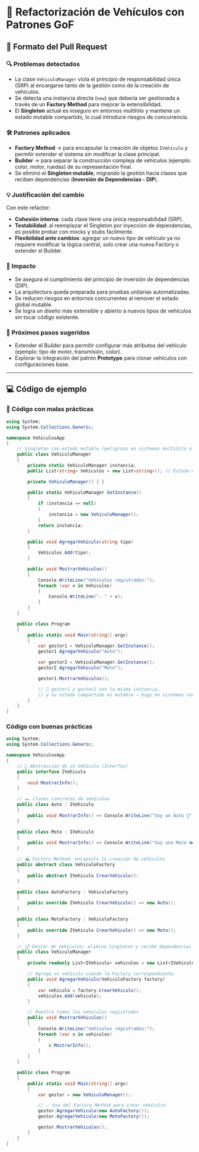# 📖 Refactorización de Vehículos con Patrones GoF

## 📝 Formato del Pull Request

### 🔍 Problemas detectados
- La clase `VehiculoManager` viola el principio de responsabilidad única (SRP) al encargarse tanto de la gestión como de la creación de vehículos.
- Se detecta una instancia directa (`new`) que debería ser gestionada a través de un **Factory Method** para mejorar la extensibilidad.
- El **Singleton** actual es inseguro en entornos multihilo y mantiene un estado mutable compartido, lo cual introduce riesgos de concurrencia.

### 🛠 Patrones aplicados
- **Factory Method** → para encapsular la creación de objetos `IVehiculo` y permitir extender el sistema sin modificar la clase principal.
- **Builder** → para separar la construcción compleja de vehículos (ejemplo: color, motor, ruedas) de su representación final.
- Se eliminó el **Singleton mutable**, migrando la gestión hacia clases que reciben dependencias (**Inversión de Dependencias - DIP**).

### 💡 Justificación del cambio
Con este refactor:
- **Cohesión interna**: cada clase tiene una única responsabilidad (SRP).
- **Testabilidad**: al reemplazar el Singleton por inyección de dependencias, es posible probar con mocks y stubs fácilmente.
- **Flexibilidad ante cambios**: agregar un nuevo tipo de vehículo ya no requiere modificar la lógica central, solo crear una nueva Factory o extender el Builder.

### 🔄 Impacto
- Se asegura el cumplimiento del principio de inversión de dependencias (DIP).
- La arquitectura queda preparada para pruebas unitarias automatizadas.
- Se reducen riesgos en entornos concurrentes al remover el estado global mutable.
- Se logra un diseño más extensible y abierto a nuevos tipos de vehículos sin tocar código existente.

### 📌 Próximos pasos sugeridos
- Extender el Builder para permitir configurar más atributos del vehículo (ejemplo: tipo de motor, transmisión, color).
- Explorar la integración del patrón **Prototype** para clonar vehículos con configuraciones base.

---

## 💻 Código de ejemplo

### 🚨 Código con malas prácticas
```csharp
using System;
using System.Collections.Generic;

namespace VehiculosApp
{
    // Singleton con estado mutable (peligroso en sistemas multihilo o compartidos)
    public class VehiculoManager
    {
        private static VehiculoManager instancia;
        public List<string> Vehiculos = new List<string>(); // Estado mutable compartido

        private VehiculoManager() { }

        public static VehiculoManager GetInstance()
        {
            if (instancia == null)
            {
                instancia = new VehiculoManager();
            }
            return instancia;
        }

        public void AgregarVehiculo(string tipo)
        {
            Vehiculos.Add(tipo);
        }

        public void MostrarVehiculos()
        {
            Console.WriteLine("Vehículos registrados:");
            foreach (var v in Vehiculos)
            {
                Console.WriteLine("- " + v);
            }
        }
    }

    public class Program
    {
        public static void Main(string[] args)
        {
            var gestor1 = VehiculoManager.GetInstance();
            gestor1.AgregarVehiculo("Auto");

            var gestor2 = VehiculoManager.GetInstance();
            gestor2.AgregarVehiculo("Moto");

            gestor1.MostrarVehiculos();

            // 🚨 gestor1 y gestor2 son la misma instancia,
            // y su estado compartido es mutable → bugs en sistemas concurrentes.
        }
    }
}
```
###  Código con buenas prácticas

```csharp
using System;
using System.Collections.Generic;

namespace VehiculosApp
{
    // 🚀 Abstracción de un Vehículo (Interfaz)
    public interface IVehiculo
    {
        void MostrarInfo();
    }

    // 🏎️ Clases concretas de vehículos
    public class Auto : IVehiculo
    {
        public void MostrarInfo() => Console.WriteLine("Soy un Auto 🚗");
    }

    public class Moto : IVehiculo
    {
        public void MostrarInfo() => Console.WriteLine("Soy una Moto 🏍️");
    }

    // 🏭 Factory Method: encapsula la creación de vehículos
    public abstract class VehiculoFactory
    {
        public abstract IVehiculo CrearVehiculo();
    }

    public class AutoFactory : VehiculoFactory
    {
        public override IVehiculo CrearVehiculo() => new Auto();
    }

    public class MotoFactory : VehiculoFactory
    {
        public override IVehiculo CrearVehiculo() => new Moto();
    }

    // 📋 Gestor de vehículos: elimina Singleton y recibe dependencias
    public class VehiculoManager
    {
        private readonly List<IVehiculo> vehiculos = new List<IVehiculo>();

        // Agrega un vehículo usando la Factory correspondiente
        public void AgregarVehiculo(VehiculoFactory factory)
        {
            var vehiculo = factory.CrearVehiculo();
            vehiculos.Add(vehiculo);
        }

        // Muestra todos los vehículos registrados
        public void MostrarVehiculos()
        {
            Console.WriteLine("Vehículos registrados:");
            foreach (var v in vehiculos)
            {
                v.MostrarInfo();
            }
        }
    }

    public class Program
    {
        public static void Main(string[] args)
        {
            var gestor = new VehiculoManager();

            // ✅ Uso del Factory Method para crear vehículos
            gestor.AgregarVehiculo(new AutoFactory());
            gestor.AgregarVehiculo(new MotoFactory());

            gestor.MostrarVehiculos();
        }
    }
}

